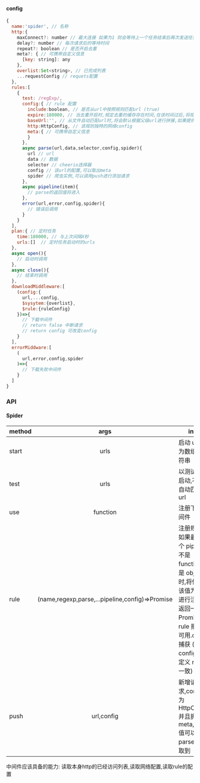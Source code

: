 #### config

```js
{
  name:'spider', // 名称
  http:{
    maxConnect?: number // 最大连接 如果为1 则会等待上一个任务结束后再次发送任务
    delay?: number // 每次请求后的等待时间
    repeat?: boolean // 是否开启去重
    meta?: { // 可携带自定义信息
      [key: string]: any
    },
    overlist:Set<string>, // 已完成列表
    ...requestConfig // requets配置
  },
  rules:[
    {
      test: /regExp/,
      config:{ // rule 配置
        include:boolean, // 是否从url中按照规则匹配url (true)
        expire:180000, // 当去重开启时,规定去重的缓存存在时间,在该时间过后,将视为新url不再去重
        baseUrl:'', // 从文件自动匹配url时,将会默认根据父级url进行拼接,如果提供此值,将使用它
        http:HttpConfig, // 该规则独特的网络config
        meta:{ // 可携带自定义信息
        }
      },
      async parse(url,data,selector,config,spider){
        url // url
        data // 数据
        selector // cheerio选择器
        config // 该url的配置,可以取出meta
        spider // 爬虫实例,可以调用push进行添加请求
      },
      async pipeline(item){
        // parse的返回值将进入
      },
      error(url,error,config,spider){
        // 错误后调用
      }
    }
  ],
  plan:{ // 定时任务
    time:180000, // 与上次间隔X秒
    urls:[]  // 定时任务启动时的urls
  },
  async open(){
    // 启动时调用
  },
  async close(){
    // 结束时调用
  },
  downloadMiddleware:[
    (config:{
      url,...config,
      $sysytem:{overlist},
      $rule:{ruleConfig}
    })=>{
      // 下载中间件
      // return false 中断请求
      // return config 可改变config
    }
  ],
  errorMiddware:[
    (
      url,error,config,spider
    )=>{
      // 下载失败中间件
    }
  ]
}
```

### API

#### Spider

| method |                      args                       | info                                                                                                                                                             |
| ------ | :---------------------------------------------: | ---------------------------------------------------------------------------------------------------------------------------------------------------------------- |
| start  |                      urls                       | 启动 url,可为数组或字符串                                                                                                                                        |
| test   |                      urls                       | 以测试规则启动,不会自动匹配 url                                                                                                                                  |
| use    |                    function                     | 注册下载中间件                                                                                                                                                   |
| rule   | (name,regexp,parse,...pipeline,config)=>Promise | 注册规则,如果最后一个 pipeline 不是 function 而是 object 时,将使用该值为配置进行注册,返回一个 Promise,当 rule 报错时可用.catch 捕获 (与 config 中定义 rule 一致) |
| push   |                   url,config                    | 新增请求,config 为 HttpConfig 并且拥有 meta,meta 值可以在 parse 中获取到                                                                                         |


中间件应该具备的能力:
读取本身http的已经访问列表,读取网络配置,读取rule的配置